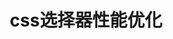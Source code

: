 ---
layout: post
title: "css选择器性能优化"
keyword: "css选择器,性能优化"
description: "css选择器性能优化"
category: code
tags: [code,css]
---